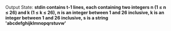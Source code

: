Output State: **stdin contains t-1 lines, each containing two integers n (1 ≤ n ≤ 26) and k (1 ≤ k ≤ 26), n is an integer between 1 and 26 inclusive, k is an integer between 1 and 26 inclusive, s is a string 'abcdefghijklmnopqrstuvw'**